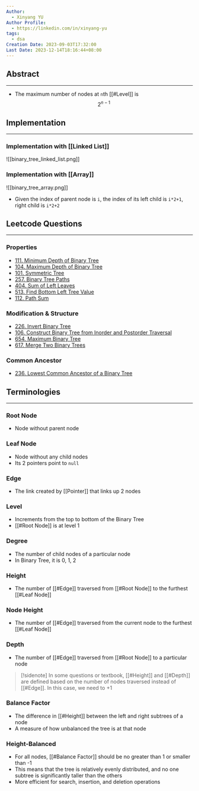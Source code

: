 ```yaml
---
Author:
  - Xinyang YU
Author Profile:
  - https://linkedin.com/in/xinyang-yu
tags:
  - dsa
Creation Date: 2023-09-03T17:32:00
Last Date: 2023-12-14T18:16:44+08:00
---
```

## Abstract
---
- The maximum number of nodes at ``n``th [[#Level]] is $$
2^{n-1}
$$


## Implementation
---
### Implementation with [[Linked List]]
![[binary_tree_linked_list.png]]

### Implementation with [[Array]]
![[binary_tree_array.png]]
- Given the index of parent node is ``i``, the index of its left child is ``i*2+1``, right child is ``i*2+2``


## Leetcode Questions
---
### Properties 
- [111. Minimum Depth of Binary Tree](https://leetcode.cn/problems/minimum-depth-of-binary-tree/)
- [104. Maximum Depth of Binary Tree](https://leetcode.cn/problems/maximum-depth-of-binary-tree/)
- [101. Symmetric Tree](https://leetcode.cn/problems/symmetric-tree/)
- [257. Binary Tree Paths](https://leetcode.cn/problems/binary-tree-paths/)
- [404. Sum of Left Leaves](https://leetcode.cn/problems/sum-of-left-leaves/)
- [513. Find Bottom Left Tree Value](https://leetcode.cn/problems/find-bottom-left-tree-value/description/)
- [112. Path Sum](https://leetcode.cn/problems/path-sum/)
### Modification & Structure
- [226. Invert Binary Tree](https://leetcode.cn/problems/invert-binary-tree/)
- [106. Construct Binary Tree from Inorder and Postorder Traversal](https://leetcode.cn/problems/construct-binary-tree-from-inorder-and-postorder-traversal/description/)
- [654. Maximum Binary Tree](https://leetcode.cn/problems/maximum-binary-tree/description/)
- [617. Merge Two Binary Trees](https://leetcode.cn/problems/merge-two-binary-trees/)
### Common Ancestor
- [236. Lowest Common Ancestor of a Binary Tree](https://leetcode.cn/problems/lowest-common-ancestor-of-a-binary-tree/) 


## Terminologies
---
### Root Node
- Node without parent node
### Leaf Node
- Node without any child nodes
- Its 2 pointers point to ``null``
### Edge
- The link created by [[Pointer]] that links up 2 nodes
### Level
- Increments from the top to bottom of the Binary Tree
- [[#Root Node]] is at level 1
### Degree
- The number of child nodes of a particular node
- In Binary Tree, it is 0, 1, 2
### Height
- The number of [[#Edge]] traversed from [[#Root Node]] to the furthest [[#Leaf Node]]
### Node Height
- The number of [[#Edge]] traversed from the current node to the furthest [[#Leaf Node]]
### Depth
- The number of [[#Edge]] traversed from [[#Root Node]] to a particular node

> [!sidenote]
> In some questions or textbook, [[#Height]] and [[#Depth]] are defined based on the number of nodes traversed instead of [[#Edge]]. In this case, we need to +1

### Balance Factor
- The difference in [[#Height]] between the left and right subtrees of a node
- A measure of how unbalanced the tree is at that node
### Height-Balanced
- For all nodes, [[#Balance Factor]] should be no greater than 1 or smaller than -1
- This means that the tree is relatively evenly distributed, and no one subtree is significantly taller than the others
- More efficient for search, insertion, and deletion operations